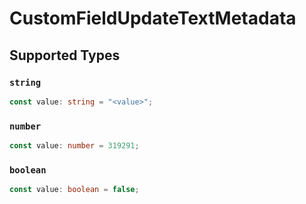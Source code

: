 # CustomFieldUpdateTextMetadata


## Supported Types

### `string`

```typescript
const value: string = "<value>";
```

### `number`

```typescript
const value: number = 319291;
```

### `boolean`

```typescript
const value: boolean = false;
```

